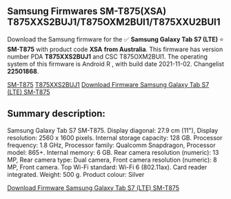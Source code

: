 <h2>Samsung Firmwares SM-T875(XSA) T875XXS2BUJ1/T875OXM2BUI1/T875XXU2BUI1</h2>
Download the Samsung firmware for the ✅ <strong>Samsung Galaxy Tab S7 (LTE) </strong> ⭐ <strong>SM-T875</strong> with product code <strong>XSA</strong> <strong> from Australia</strong>. This firmware has version number PDA <strong>T875XXS2BUJ1</strong> and CSC T875OXM2BUI1. The operating system of this firmware is Android R , with build date 2021-11-02. Changelist <strong>22501868</strong>.


[SM-T875](https://samfirm.shop/samsung/model/SM-T875)
[T875XXS2BUJ1](https://samfirm.shop/samsung/pda/T875XXS2BUJ1)
[Download Firmware Samsung Galaxy Tab S7 (LTE) SM-T875](https://samfirm.shop/samsung/firmware/470847)
<h2>Summary description:</h2>
<p>Samsung Galaxy Tab S7 SM-T875. Display diagonal: 27.9 cm (11"), Display resolution: 2560 x 1600 pixels. Internal storage capacity: 128 GB. Processor frequency: 1.8 GHz, Processor family: Qualcomm Snapdragon, Processor model: 865+. Internal memory: 6 GB. Rear camera resolution (numeric): 13 MP, Rear camera type: Dual camera, Front camera resolution (numeric): 8 MP, Front camera. Top Wi-Fi standard: Wi-Fi 6 (802.11ax). Card reader integrated. Weight: 500 g. Product colour: Silver</p>


[Download Firmware Samsung Galaxy Tab S7 (LTE) SM-T875](https://samfirm.shop/samsung/firmware/470847)

